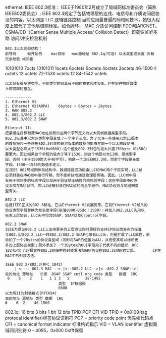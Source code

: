 ethernet:
	IEEE 802.3标准：
	IEEE于1980年2月成立了局域网标准委员会（简称IEEE802委员会）;
	IEEE 802.3规定了包括物理层的连线、电信号和介质访问层协议的内容。以太网是	 LLC 逻辑链路控制
	当前应用最普遍的局域网技术，她很大程度上取代了其他局域网标准。如令牌环、	 MAC 介质访问控制
	FDDI和ARCNET。
	CSMA/CD（Carrier Sense Multiple Access/ Collision Detect）即载波监听多路
	访问/冲突检测机制
	
	802.3以太网帧结构：
	前导码		帧开始符	mac目标	mac源地址 802.1q(可选) 以太类型或长度 负载	冗余校验 帧间距
10101010 7octs  10101011 1ocets 6octets	6octets	  4octets	2octets       46-1500 4 octets 12 octets
		72-1530 octets									 12
		84-1542 octets

	以太帧有很多种类型。不同类型的帧具有不同的格式和MTU值。但在同种物理媒体
	上都可同时存在。

	------------
	1. Ethernet V1
	2. Ethernet V2(ARPA)	6bytes + 6bytes + 2bytes
	3. RAW 802.3
	4. 802.3/802.2 LLC
	5. 802.3/802.2 SNAP

	Ethernet II:
	把紧接在目标和源MAC地址后面的这两个字节定义为以太网帧数据类型字段。
	802.3标准中以太网类型字段变成了一个字节长度。为了允许一些使用以太II版本
	的数据报和一些使用802.3封装的最初版本的数据包能够在同一个以太网段使用，
	以太类型必须大于1536(0x0600).这个值比802.3封包的最大长度150byte（0x5DC）
	要更大。因此如果这个字段的值大于等于1536，则这个帧是以太II帧，是类型字
	段。否则（小于1500而大于46字节），他是一个IEEE802.3帧，而那个字段是长度
	字段。1500～1536的数值未定义。
	在IEEE 802局域网体系结构中，数据链路层功能由LLC和MAC两个子层实现，LLC帧
	必须封装在MAC帧中进行传输，而不能单独地通过物理层传输。因此，LLC帧中没
	有用于帧同步的标志字段以及用于验证帧正确性的帧校验字段；这些字段由MAC协
	议添加在MAC帧中，而LLC帧被封装在MAC帧的信息字段中。MAC协议则与局域网类
	型有关。

	802.2 LLC
	这是IEEE正式的802.3标准，它由Ethernet V2发展而来。它将Ethernet V2帧头的
	协议类型字段替换为帧长度字段(取值0000-05dc；1500)；并加入802.2LLC头用以
	标志上层协议，LLC头中包含DSAP，SSAP以及Crontrol字段。

	802.2 SNAP
	IEEE为保证802.2 LLC上支持更多的上层协议同时更好的支持IP协议而发布的标准
	与802.3/802.2 LLC一样802.3/802.2 SNAP也带有LLC头，但是扩展了LLC属性，新
	添加了一个2Bytes的协议类型域（同时将SAP的值置为AA），从而使其可以标识更
	多的上层协议类型；另外添加了一个3Bytes的OUI字段用于代表不同的组织，RFC
	1024定义了IP报文在802.2网络中的封装发法和ARP协议在802.2SANP的实现。		IP在MAC中的封装方法。

	IEEE 802.2/802.3(RFC 1042)
        | <---- 802.3 MAC --> |<--802.2 LLC-->|<--802.2 SNAP-->|
	目的地址 源地址   长度  DSAP SSAP cntl org code 类型	数据	CRC
	 6	  6	   2	1	1 1	3   2		38-1492
							类型	IP数据报
							0800 
	以太网II的封装格式(RFC894)
	目的地址 源地址 类型 数据	CRC
	6	 6	2    46-1500

802.1q:
	16 bits	3 bits	1 bit	12 bits
	TPID	PCP	CFI	VID
	TPID = 0x8100(tag protocal identifier)标签协议识别符
	PCP = priority code point 优先权代码点
	CFI = canonical format indicator 标准格式指示
	VID = VLAN identifier 虚拟局域网识别符 0 - 4095，0x000 0xfff保留
